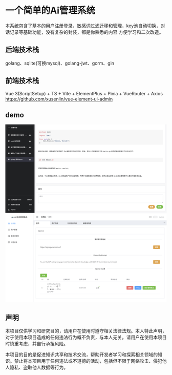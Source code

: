 # 一个简单的Ai管理系统

本系统包含了基本的用户注册登录，敏感词过滤迁移和管理，key池自动切换，对话记录等基础功能，没有复杂的封装，都是你熟悉的内容
方便学习和二次改造。


## 后端技术栈

golang、sqlite(可换mysql)、golang-jwt、gorm、gin

## 前端技术栈
Vue 3(ScriptSetup) + TS + Vite + ElementPlus + Pinia + VueRouter + Axios
https://github.com/xusenlin/vue-element-ui-admin


## demo
![user](./demo/user.png)
![admin](./demo/admin.png)


## 声明

本项目仅供学习和研究目的，请用户在使用时遵守相关法律法规。本人特此声明，对于使用本项目造成的任何违法行为概不负责，与本人无关。请用户在使用本项目时慎重考虑，并自行承担风险。

本项目的目的是促进知识共享和技术交流，帮助开发者学习和探索相关领域的知识。禁止将本项目用于任何违法或不道德的活动，包括但不限于网络攻击、侵犯他人隐私、盗取他人数据等行为。
